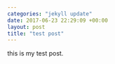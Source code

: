 ```yaml
--- 
categories: "jekyll update"
date: 2017-06-23 22:29:09 +00:00
layout: post
title: "test post"
---
```

this is my test post.